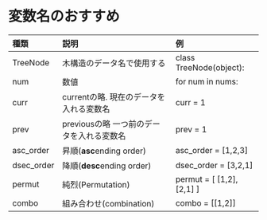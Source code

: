 # 変数名のおすすめ


|   種類    |                   説明                    |           例            |
| :-------- | :---------------------------------------- | :---------------------- |
| TreeNode  | 木構造のデータ名で使用する                | class TreeNode(object): |
| num       | 数値                                      | for num in nums:        |
| curr      | currentの略. 現在のデータを入れる変数名   | curr = 1                |
| prev      | previousの略 一つ前のデータを入れる変数名 | prev = 1                |
| asc_order | 昇順(**asc**ending order)                     | asc_order = [1,2,3]     |
| dsec_order | 降順(**desc**ending  order)                   | dsec_order = [3,2,1]     |
| permut      | 純烈(Permutation)                             | permut = [ [1,2], [2,1] ]
| combo      | 組み合わせ(combination)                        | combo = [[1,2]] 


